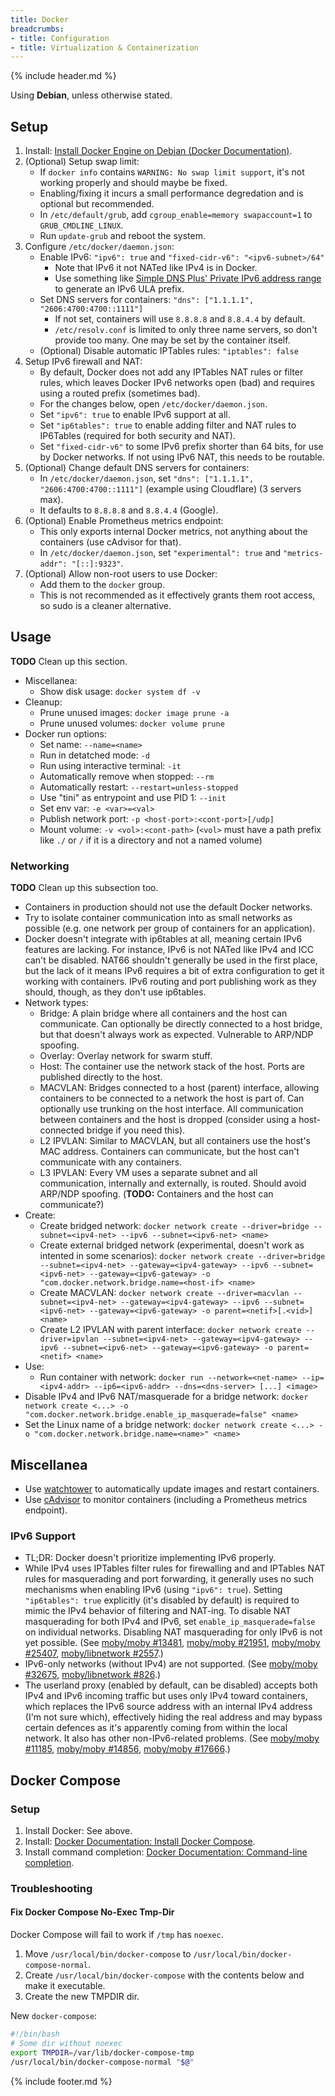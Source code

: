 ```yaml
---
title: Docker
breadcrumbs:
- title: Configuration
- title: Virtualization & Containerization
---
```

{% include header.md %}

Using **Debian**, unless otherwise stated.

## Setup

1. Install: [Install Docker Engine on Debian (Docker Documentation)](https://docs.docker.com/engine/install/debian/).
1. (Optional) Setup swap limit:
    - If `docker info` contains `WARNING: No swap limit support`, it's not working properly and should maybe be fixed.
    - Enabling/fixing it incurs a small performance degredation and is optional but recommended.
    - In `/etc/default/grub`, add `cgroup_enable=memory swapaccount=1` to `GRUB_CMDLINE_LINUX`.
    - Run `update-grub` and reboot the system.
1. Configure `/etc/docker/daemon.json`:
    - Enable IPv6: `"ipv6": true` and `"fixed-cidr-v6": "<ipv6-subnet>/64"`
        - Note that IPv6 it not NATed like IPv4 is in Docker.
        - Use something like [Simple DNS Plus' Private IPv6 address range](https://simpledns.plus/private-ipv6) to generate an IPv6 ULA prefix.
    - Set DNS servers for containers: `"dns": ["1.1.1.1", "2606:4700:4700::1111"]`
        - If not set, containers will use `8.8.8.8` and `8.8.4.4` by default.
        - `/etc/resolv.conf` is limited to only three name servers, so don't provide too many. One may be set by the container itself.
    - (Optional) Disable automatic IPTables rules: `"iptables": false`
1. Setup IPv6 firewall and NAT:
    - By default, Docker does not add any IPTables NAT rules or filter rules, which leaves Docker IPv6 networks open (bad) and requires using a routed prefix (sometimes bad).
    - For the changes below, open `/etc/docker/daemon.json`.
    - Set `"ipv6": true` to enable IPv6 support at all.
    - Set `"ip6tables": true` to enable adding filter and NAT rules to IP6Tables (required for both security and NAT).
    - Set `"fixed-cidr-v6"` to some IPv6 prefix shorter than 64 bits, for use by Docker networks. If not using IPv6 NAT, this needs to be routable.
1. (Optional) Change default DNS servers for containers:
    - In `/etc/docker/daemon.json`, set `"dns": ["1.1.1.1", "2606:4700:4700::1111"]` (example using Cloudflare) (3 servers max).
    - It defaults to `8.8.8.8` and `8.8.4.4` (Google).
1. (Optional) Enable Prometheus metrics endpoint:
    - This only exports internal Docker metrics, not anything about the containers (use cAdvisor for that).
    - In `/etc/docker/daemon.json`, set `"experimental": true` and `"metrics-addr": "[::]:9323"`.
1. (Optional) Allow non-root users to use Docker:
    - Add them to the `docker` group.
    - This is not recommended as it effectively grants them root access, so sudo is a cleaner alternative.

## Usage

**TODO** Clean up this section.

- Miscellanea:
    - Show disk usage: `docker system df -v`
- Cleanup:
    - Prune unused images: `docker image prune -a`
    - Prune unused volumes: `docker volume prune`
- Docker run options:
    - Set name: `--name=<name>`
    - Run in detatched mode: `-d`
    - Run using interactive terminal: `-it`
    - Automatically remove when stopped: `--rm`
    - Automatically restart: `--restart=unless-stopped`
    - Use "tini" as entrypoint and use PID 1: `--init`
    - Set env var: `-e <var>=<val>`
    - Publish network port: `-p <host-port>:<cont-port>[/udp]`
    - Mount volume: `-v <vol>:<cont-path>` (`<vol>` must have a path prefix like `./` or `/` if it is a directory and not a named volume)

### Networking

**TODO** Clean up this subsection too.

- Containers in production should not use the default Docker networks.
- Try to isolate container communication into as small networks as possible (e.g. one network per group of containers for an application).
- Docker doesn't integrate with ip6tables at all, meaning certain IPv6 features are lacking. For instance, IPv6 is not NATed like IPv4 and ICC can't be disabled. NAT66 shouldn't generally be used in the first place, but the lack of it means IPv6 requires a bit of extra configuration to get it working with containers. IPv6 routing and port publishing work as they should, though, as they don't use ip6tables.
- Network types:
    - Bridge: A plain bridge where all containers and the host can communicate. Can optionally be directly connected to a host bridge, but that doesn't always work as expected. Vulnerable to ARP/NDP spoofing.
    - Overlay: Overlay network for swarm stuff.
    - Host: The container use the network stack of the host. Ports are published directly to the host.
    - MACVLAN: Bridges connected to a host (parent) interface, allowing containers to be connected to a network the host is part of. Can optionally use trunking on the host interface. All communication between containers and the host is dropped (consider using a host-connected bridge if you need this).
    - L2 IPVLAN: Similar to MACVLAN, but all containers use the host's MAC address. Containers can communicate, but the host can't communicate with any containers.
    - L3 IPVLAN: Every VM uses a separate subnet and all communication, internally and externally, is routed. Should avoid ARP/NDP spoofing. (**TODO:** Containers and the host can communicate?)
- Create:
    - Create bridged network: `docker network create --driver=bridge --subnet=<ipv4-net> --ipv6 --subnet=<ipv6-net> <name>`
    - Create external bridged network (experimental, doesn't work as intented in some scenarios): `docker network create --driver=bridge --subnet=<ipv4-net> --gateway=<ipv4-gateway> --ipv6 --subnet=<ipv6-net> --gateway=<ipv6-gateway> -o "com.docker.network.bridge.name=<host-if> <name>`
    - Create MACVLAN: `docker network create --driver=macvlan --subnet=<ipv4-net> --gateway=<ipv4-gateway> --ipv6 --subnet=<ipv6-net> --gateway=<ipv6-gateway> -o parent=<netif>[.<vid>] <name>`
    - Create L2 IPVLAN with parent interface: `docker network create --driver=ipvlan --subnet=<ipv4-net> --gateway=<ipv4-gateway> --ipv6 --subnet=<ipv6-net> --gateway=<ipv6-gateway> -o parent=<netif> <name>`
- Use:
    - Run container with network: `docker run --network=<net-name> --ip=<ipv4-addr> --ip6=<ipv6-addr> --dns=<dns-server> [...] <image>`
- Disable IPv4 and IPv6 NAT/masquerade for a bridge network: `docker network create <...> -o "com.docker.network.bridge.enable_ip_masquerade=false" <name>`
- Set the Linux name of a bridge network: `docker network create <...> -o "com.docker.network.bridge.name=<name>" <name>`

## Miscellanea

- Use [watchtower](https://github.com/containrrr/watchtower) to automatically update images and restart containers.
- Use [cAdvisor](https://github.com/google/cadvisor) to monitor containers (including a Prometheus metrics endpoint).

### IPv6 Support

- TL;DR: Docker doesn't prioritize implementing IPv6 properly.
- While IPv4 uses IPTables filter rules for firewalling and and IPTables NAT rules for masquerading and port forwarding, it generally uses no such mechanisms when enabling IPv6 (using `"ipv6": true`). Setting `"ip6tables": true` explicitly (it's disabled by default) is required to mimic the IPv4 behavior of filtering and NAT-ing. To disable NAT masquerading for both IPv4 and IPv6, set `enable_ip_masquerade=false` on individual networks. Disabling NAT masquerading for only IPv6 is not yet possible. (See [moby/moby #13481](https://github.com/moby/moby/issues/13481), [moby/moby #21951](https://github.com/moby/moby/issues/21951), [moby/moby #25407](https://github.com/moby/moby/issues/25407), [moby/libnetwork #2557](https://github.com/moby/libnetwork/issues/2557).)
- IPv6-only networks (without IPv4) are not supported. (See [moby/moby #32675](https://github.com/moby/moby/issues/32675), [moby/libnetwork #826](https://github.com/moby/libnetwork/pull/826).)
- The userland proxy (enabled by default, can be disabled) accepts both IPv4 and IPv6 incoming traffic but uses only IPv4 toward containers, which replaces the IPv6 source address with an internal IPv4 address (I'm not sure which), effectively hiding the real address and may bypass certain defences as it's apparently coming from within the local network. It also has other non-IPv6-related problems. (See [moby/moby #11185](https://github.com/moby/moby/issues/11185), [moby/moby #14856](https://github.com/moby/moby/issues/14856), [moby/moby #17666](https://github.com/moby/moby/issues/17666).)

## Docker Compose

### Setup

1. Install Docker: See above.
1. Install: [Docker Documentation: Install Docker Compose](https://docs.docker.com/compose/install/).
1. Install command completion: [Docker Documentation: Command-line completion](https://docs.docker.com/compose/completion/).

### Troubleshooting

#### Fix Docker Compose No-Exec Tmp-Dir

Docker Compose will fail to work if `/tmp` has `noexec`.

1. Move `/usr/local/bin/docker-compose` to `/usr/local/bin/docker-compose-normal`.
1. Create `/usr/local/bin/docker-compose` with the contents below and make it executable.
1. Create the new TMPDIR dir.

New `docker-compose`:

```sh
#!/bin/bash
# Some dir without noexec
export TMPDIR=/var/lib/docker-compose-tmp
/usr/local/bin/docker-compose-normal "$@"
```

{% include footer.md %}
